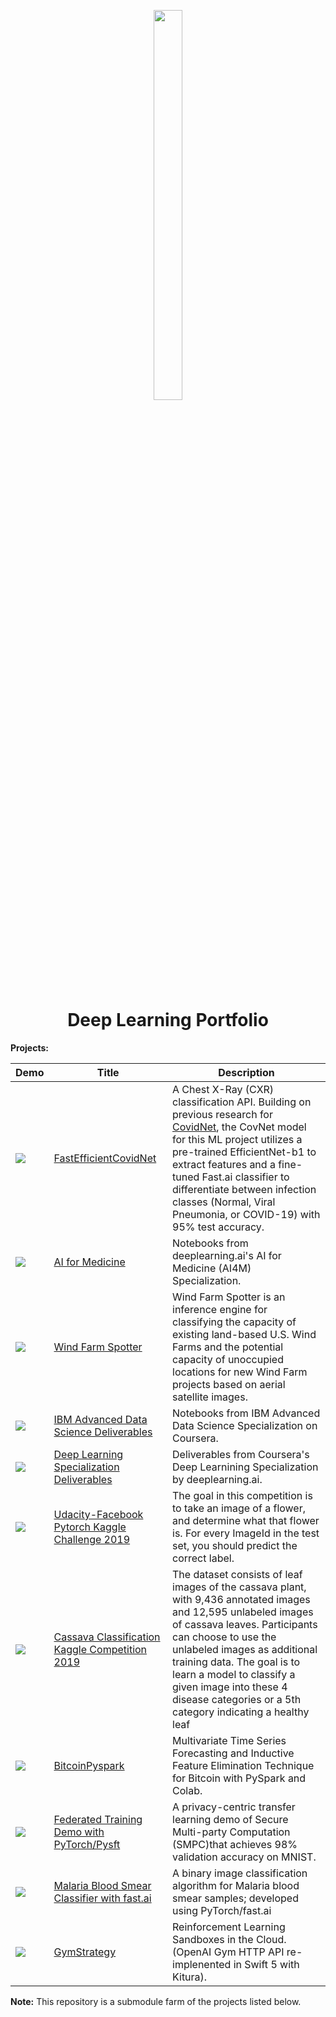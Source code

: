 <p align="center">
  <img src="https://ucarecdn.com/410bd89c-8593-4c87-b9cb-ce116b92ff9b/" height="40%" width="30%" />
</p>

<h1 align="center">
  Deep Learning Portfolio
</h1>


<b>Projects:</b>

| Demo | Title | Description |
| --- | --- | --- |
| <img src="https://camo.githubusercontent.com/dd470855be25dcaa9d75366fec88a0ff0a11ed65/68747470733a2f2f64726976652e676f6f676c652e636f6d2f75633f6578706f72743d766965772669643d31773856376938626c746551465576684d75697a674b6f524879744d7a4d754746" /> | [FastEfficientCovidNet](https://github.com/codeamt/udacity-mle-capstone-project) | A Chest X-Ray (CXR) classification API. Building on previous research for [CovidNet](https://github.com/lindawangg/COVID-Net), the CovNet model for this ML project utilizes a pre-trained EfficientNet-b1 to extract features and a fine-tuned Fast.ai classifier to differentiate between infection classes (Normal, Viral Pneumonia, or COVID-19) with 95% test accuracy. |
| <img src="https://camo.githubusercontent.com/af2fc207941d564a07abc729e6ed8e4cbe94b896/68747470733a2f2f64726976652e676f6f676c652e636f6d2f75633f6578706f72743d766965772669643d314e54665f38426c394979417649614b504341457752516f534b74426568504e56" /> | [AI for Medicine](https://github.com/codeamt/AI4M) | Notebooks from deeplearning.ai's AI for Medicine (AI4M) Specialization. |
| <img src="https://ucarecdn.com/02abec19-51d9-4e12-8557-0c78d988a497/ScreenShot20191207at82122PM.png" /> | [Wind Farm Spotter](https://github.com/codeamt/WindFarmSpotter) | Wind Farm Spotter is an inference engine for classifying the capacity of existing land-based U.S. Wind Farms and the potential capacity of unoccupied locations for new Wind Farm projects based on aerial satellite images. |
| <img src="https://ucarecdn.com/46dc3804-0a40-48da-87ea-6454e0b89462/badgefinal.png" /> | [IBM Advanced Data Science Deliverables](https://github.com/codeamt/IBM-Advanced-Data-Science) | Notebooks from IBM Advanced Data Science Specialization on Coursera. |
| <img src="https://ucarecdn.com/acb7e6f2-d67e-426f-99d0-edf2053facc7/" />| [Deep Learning Specialization Deliverables](https://github.com/codeamt/Deep-Learning-AI) | Deliverables from Coursera's Deep Learnining Specialization by deeplearning.ai. |
| <img src="https://ucarecdn.com/c23850b9-6ae4-44b6-9a9b-a8010e3965d0/ScreenShot20200122at51632PM.png" /> | [Udacity-Facebook Pytorch Kaggle Challenge 2019](https://colab.research.google.com/drive/12gi_WwwX-AzJyvksH3hrkewwVGwWbMAV) | The goal in this competition is to take an image of a flower, and determine what that flower is. For every ImageId in the test set, you should predict the correct label. |
| <img src="https://ucarecdn.com/6843545b-5ded-4eff-8232-ee8ba80024fe/ScreenShot20200122at51953PM.png" /> | [Cassava Classification Kaggle Competition 2019](https://colab.research.google.com/drive/1I9xfiR4Dkt2OmOkgUGZRHD1EMRa_jHQv) | The dataset consists of leaf images of the cassava plant, with 9,436 annotated images and 12,595 unlabeled images of cassava leaves. Participants can choose to use the unlabeled images as additional training data. The goal is to learn a model to classify a given image into these 4 disease categories or a 5th category indicating a healthy leaf |
| <img src="https://ucarecdn.com/cdbf57e8-12b3-4a7d-86c5-dc27f069278a/ScreenShot20200122at51010PM.png" /> | [BitcoinPyspark](https://github.com/codeamt/BitcoinPyspark) | Multivariate Time Series Forecasting and Inductive Feature Elimination Technique for Bitcoin with PySpark and Colab. |
| <img src="https://ucarecdn.com/50326b26-9c53-4b54-b9c5-c42041265b03/pysyft.jpg" /> | [Federated Training Demo with PyTorch/Pysft](https://colab.research.google.com/drive/1Nc6eXerHXGO0aVoTJCn6DdPMLtNn_6IV) | A privacy-centric transfer learning demo of Secure Multi-party Computation (SMPC)that achieves 98% validation accuracy on MNIST. |
| <img src="https://ucarecdn.com/e1cd5c26-fb9e-4f6e-b465-8d64f197efc0/ScreenShot20200122at50107PM.png" /> | [Malaria Blood Smear Classifier with fast.ai](https://colab.research.google.com/drive/1G1P-fYMS87k8LxXMb6yiS8eahgniGcmX) | A binary image classification algorithm for Malaria blood smear samples; developed using PyTorch/fast.ai |
| <img src="https://camo.githubusercontent.com/3950db62535a8ea19bea4232bd3b1d7f85a38603/68747470733a2f2f756361726563646e2e636f6d2f35656136623430322d616333332d343438362d386564302d3438633539356136636638622f53637265656e53686f7432303139313232396174313030373236504d2e706e67" /> | [GymStrategy](https://github.com/codeamt/GymStrategy) | Reinforcement Learning Sandboxes in the Cloud. (OpenAI Gym HTTP API re-implenented in Swift 5 with Kitura). |

<b>Note:</b> This repository is a submodule farm of the projects listed below.

